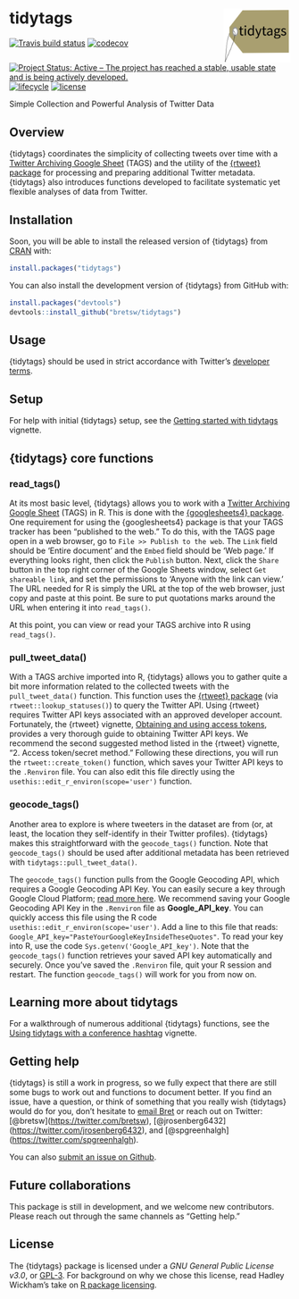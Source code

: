 
<!-- README.md is generated from README.Rmd. Please edit that file -->

# tidytags <img src="man/figures/tidytags-logo.png" align="right" width="120" />

[![Travis build
status](https://travis-ci.com/bretsw/tidytags.svg?branch=master)](https://travis-ci.com/bretsw/tidytags)
[![codecov](https://codecov.io/gh/bretsw/tidytags/branch/master/graph/badge.svg)](https://codecov.io/gh/bretsw/tidytags)
[![Project Status: Active – The project has reached a stable, usable
state and is being actively
developed.](https://www.repostatus.org/badges/latest/active.svg)](https://www.repostatus.org/#active)
[![lifecycle](https://img.shields.io/badge/lifecycle-maturing-blue.svg)](https://www.tidyverse.org/lifecycle/#maturing)
[![license](https://img.shields.io/badge/license-GPL3-9cf.svg)](https://www.gnu.org/licenses/gpl.html)

Simple Collection and Powerful Analysis of Twitter Data

## Overview

{tidytags} coordinates the simplicity of collecting tweets over time
with a [Twitter Archiving Google Sheet](https://tags.hawksey.info/)
(TAGS) and the utility of the [{rtweet} package](https://rtweet.info/)
for processing and preparing additional Twitter metadata. {tidytags}
also introduces functions developed to facilitate systematic yet
flexible analyses of data from Twitter.

## Installation

Soon, you will be able to install the released version of {tidytags}
from [CRAN](https://CRAN.R-project.org) with:

``` r
install.packages("tidytags")
```

You can also install the development version of {tidytags} from GitHub
with:

``` r
install.packages("devtools")
devtools::install_github("bretsw/tidytags")
```

## Usage

{tidytags} should be used in strict accordance with Twitter’s [developer
terms](https://developer.twitter.com/en/developer-terms/more-on-restricted-use-cases).

## Setup

For help with initial {tidytags} setup, see the [Getting started with
tidytags](https://bretsw.github.io/tidytags/articles/setup.html)
vignette.

## {tidytags} core functions

### read\_tags()

At its most basic level, {tidytags} allows you to work with a [Twitter
Archiving Google Sheet](https://tags.hawksey.info/) (TAGS) in R. This is
done with the [{googlesheets4}
package](https://CRAN.R-project.org/package=googlesheets4). One
requirement for using the {googlesheets4} package is that your TAGS
tracker has been “published to the web.” To do this, with the TAGS page
open in a web browser, go to `File >> Publish to the web`. The `Link`
field should be ‘Entire document’ and the `Embed` field should be ‘Web
page.’ If everything looks right, then click the `Publish` button. Next,
click the `Share` button in the top right corner of the Google Sheets
window, select `Get shareable link`, and set the permissions to ‘Anyone
with the link can view.’ The URL needed for R is simply the URL at the
top of the web browser, just copy and paste at this point. Be sure to
put quotations marks around the URL when entering it into `read_tags()`.

At this point, you can view or read your TAGS archive into R using
`read_tags()`.

### pull\_tweet\_data()

With a TAGS archive imported into R, {tidytags} allows you to gather
quite a bit more information related to the collected tweets with the
`pull_tweet_data()` function. This function uses the [{rtweet}
package](https://rtweet.info/) (via `rtweet::lookup_statuses()`) to
query the Twitter API. Using {rtweet} requires Twitter API keys
associated with an approved developer account. Fortunately, the {rtweet}
vignette, [Obtaining and using access
tokens](https://rtweet.info/articles/auth.html), provides a very
thorough guide to obtaining Twitter API keys. We recommend the second
suggested method listed in the {rtweet} vignette, “2. Access
token/secret method.” Following these directions, you will run the
`rtweet::create_token()` function, which saves your Twitter API keys to
the `.Renviron` file. You can also edit this file directly using the
`usethis::edit_r_environ(scope='user')` function.

### geocode\_tags()

Another area to explore is where tweeters in the dataset are from (or,
at least, the location they self-identify in their Twitter profiles).
{tidytags} makes this straightforward with the `geocode_tags()`
function. Note that `geocode_tags()` should be used after additional
metadata has been retrieved with `tidytags::pull_tweet_data()`.

The `geocode_tags()` function pulls from the Google Geocoding API, which
requires a Google Geocoding API Key. You can easily secure a key through
Google Cloud Platform; [read more
here](https://developers.google.com/maps/documentation/geocoding/get-api-key).
We recommend saving your Google Geocoding API Key in the `.Renviron`
file as **Google\_API\_key**. You can quickly access this file using the
R code `usethis::edit_r_environ(scope='user')`. Add a line to this file
that reads: `Google_API_key="PasteYourGoogleKeyInsideTheseQuotes"`. To
read your key into R, use the code `Sys.getenv('Google_API_key')`. Note
that the `geocode_tags()` function retrieves your saved API key
automatically and securely. Once you’ve saved the `.Renviron` file, quit
your R session and restart. The function `geocode_tags()` will work for
you from now on.

## Learning more about tidytags

For a walkthrough of numerous additional {tidytags} functions, see the
[Using tidytags with a conference
hashtag](https://bretsw.github.io/tidytags/articles/tidytags-with-conf-hashtags.html)
vignette.

## Getting help

{tidytags} is still a work in progress, so we fully expect that there
are still some bugs to work out and functions to document better. If you
find an issue, have a question, or think of something that you really
wish {tidytags} would do for you, don’t hesitate to [email
Bret](mailto:bret@bretsw.com) or reach out on Twitter:
\[@bretsw\](<https://twitter.com/bretsw>),
\[@jrosenberg6432\](<https://twitter.com/jrosenberg6432>), and
\[@spgreenhalgh\](<https://twitter.com/spgreenhalgh>).

You can also [submit an issue on
Github](https://github.com/bretsw/tidytags/issues/).

## Future collaborations

This package is still in development, and we welcome new contributors.
Please reach out through the same channels as “Getting help.”

## License

The {tidytags} package is licensed under a *GNU General Public License
v3.0*, or [GPL-3](https://choosealicense.com/licenses/lgpl-3.0/). For
background on why we chose this license, read Hadley Wickham’s take on
[R package licensing](http://r-pkgs.had.co.nz/description.html#license).
